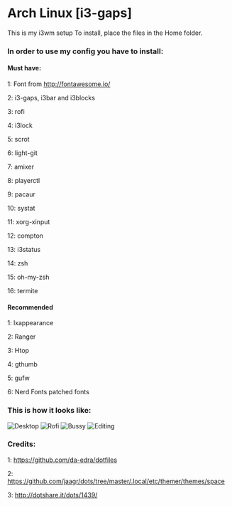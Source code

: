 # Arch Linux [i3-gaps]
This is my i3wm setup
To install, place the files in the Home folder.

### In order to use my config you have to install:

#### Must have:
1: Font from http://fontawesome.io/

2: i3-gaps, i3bar and i3blocks

3: rofi

4: i3lock

5: scrot

6: light-git

7: amixer

8: playerctl

9: pacaur

10: systat

11: xorg-xinput

12: compton

13: i3status

14: zsh

15: oh-my-zsh

16: termite






#### Recommended
1: lxappearance

2: Ranger

3: Htop

4: gthumb

5: gufw

6: Nerd Fonts patched fonts

### This is how it looks like:
![Desktop](https://github.com/MrSnowMonster/My-i3wm-setup/blob/master/screenshots/2017-09-29-224510_3200x1800_scrot.png)
![Rofi](https://github.com/MrSnowMonster/My-i3wm-setup/blob/master/screenshots/2017-09-29-223025_3200x1800_scrot.png)
![Bussy](https://github.com/MrSnowMonster/My-i3wm-setup/blob/master/screenshots/2017-09-29-223325_3200x1800_scrot.png)
![Editing](https://github.com/MrSnowMonster/My-i3wm-setup/blob/master/screenshots/2017-09-29-224429_3200x1800_scrot.png)

### Credits:
1: https://github.com/da-edra/dotfiles

2: https://github.com/jaagr/dots/tree/master/.local/etc/themer/themes/space

3: http://dotshare.it/dots/1439/

